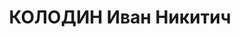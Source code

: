 ---
title: КОЛОДИН Иван Никитич
description: "Род. в 1907, Воронежская обл., Tамбовский р-н, Криушинский с/с, русский,\
  \ б/п. Проживал: Карельская АССР, Петрозаводск. Землеустроитель, Наркомзем \n  Арестован\
  \ 10.07.1937. Обв. по ст. 58-2-7-11. Приговор: тройка при НКВД КАССР, 03.04.1938\
  \ – 10 лет. \n  Сведений о реабилитации нет"
---